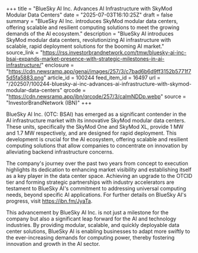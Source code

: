 +++
title = "BlueSky AI Inc. Advances AI Infrastructure with SkyMod Modular Data Centers"
date = "2025-07-03T16:10:25Z"
draft = false
summary = "BlueSky AI Inc. introduces SkyMod modular data centers, offering scalable and resilient computing solutions to meet the growing demands of the AI ecosystem."
description = "BlueSky AI introduces SkyMod modular data centers, revolutionizing AI infrastructure with scalable, rapid deployment solutions for the booming AI market."
source_link = "https://rss.investorbrandnetwork.com/tmw/bluesky-ai-inc-bsai-expands-market-presence-with-strategic-milestones-in-ai-infrastructure/"
enclosure = "https://cdn.newsramp.app/genai/images/257/3/c7bad6b6d9ff3152b5771f75d5fa5883.png"
article_id = 100244
feed_item_id = 16497
url = "/202507/100244-bluesky-ai-inc-advances-ai-infrastructure-with-skymod-modular-data-centers"
qrcode = "https://cdn.newsramp.app/ibn/qrcode/257/3/calmNDDp.webp"
source = "InvestorBrandNetwork (IBN)"
+++

<p>BlueSky AI Inc. (OTC: BSAI) has emerged as a significant contender in the AI infrastructure market with its innovative SkyMod modular data centers. These units, specifically the SkyMod One and SkyMod XL, provide 1 MW and 1.7 MW respectively, and are designed for rapid deployment. This development is crucial for the AI ecosystem, offering scalable and resilient computing solutions that allow companies to concentrate on innovation by alleviating backend infrastructure concerns.</p><p>The company's journey over the past two years from concept to execution highlights its dedication to enhancing market visibility and establishing itself as a key player in the data center space. Achieving an upgrade to the OTCID tier and forming strategic partnerships with industry accelerators are testament to BlueSky AI's commitment to addressing universal computing needs, beyond specific AI applications. For further details on BlueSky AI's progress, visit <a href='https://ibn.fm/JyaTa' rel='nofollow' target='_blank'>https://ibn.fm/JyaTa</a>.</p><p>This advancement by BlueSky AI Inc. is not just a milestone for the company but also a significant leap forward for the AI and technology industries. By providing modular, scalable, and quickly deployable data center solutions, BlueSky AI is enabling businesses to adapt more swiftly to the ever-increasing demands for computing power, thereby fostering innovation and growth in the AI sector.</p>